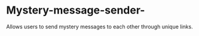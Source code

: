 # Mystery-message-sender-
Allows users to send mystery messages to each other through unique links. 
